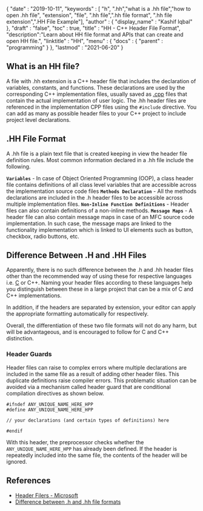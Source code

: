 {
  "date" : "2019-10-11",
  "keywords" : [ "h", ".hh","what is a .hh file","how to open .hh file", "extension", "file", ".hh file",".hh file format",  ".hh file extension",".HH File Example"],
  "author" : {
    "display_name" : "Kashif Iqbal"
  },
  "draft" : "false",
  "toc" : true,
  "title" : "HH - C++ Header File Format",
  "description":"Learn about HH file format and APIs that can create and open HH file.",
  "linktitle" : "HH",
  "menu" : {
    "docs" : {
      "parent" : "programming"
    }
  },
  "lastmod" : "2021-06-20"
}

## What is an HH file?

A file with .hh extension is a C++ header file that includes the declaration of variables, constants, and functions. These declarations are used by the corresponding C++ implementation files, usually saved as [.cpp](/programming/cpp/) files that contain the actual implementation of user logic. The .hh header files are referenced in the implementation CPP files using the `#include` directive. You can add as many as possible header files to your C++ project to include project level declarations.

## .HH File Format

A .hh file is a plain text file that is created keeping in view the header file definition rules. Most common information declared in a .hh file include the following.

**`Variables`** - In case of Object Oriented Programming (OOP), a class header file contains definitions of all class level variables that are accessible across the implementation source code files
**`Methods Declaration`** - All the methods declarations are included in the .h header files to be accessible across multiple implementation files.
**`Non-Inline Function Definitions`** - Header files can also contain definitions of a non-inline methods.
**`Message Maps`** - A header file can also contain message maps in case of an MFC source code implementation. In such case, the message maps are linked to the functionality implementation which is linked to UI elements such as button, checkbox, radio buttons, etc.

## Difference Between .H and .HH Files

Apparently, there is no such difference between the .h and .hh header files other than the recommended way of using these for respective languages i.e. [C](/programming/c/) or C++. Naming your header files according to these languages help you distinguish between these in a large project that can be a mix of C and C++ implementations.

In addition, if the headers are separated by extension, your editor can apply the appropriate formatting automatically for respectively.

Overall, the differentiation of these two file formats will not do any harm, but will be advantageous, and is encouraged to follow for C and C++ distinction.

### Header Guards

Header files can raise to complex errors where multiple declarations are included in the same file as a result of adding other header files. This duplicate definitions raise compiler errors. This problematic situation can be avoided via a mechanism called header guard that are conditional compilation directives as shown below.

```
#ifndef ANY_UNIQUE_NAME_HERE_HPP
#define ANY_UNIQUE_NAME_HERE_HPP

// your declarations (and certain types of definitions) here

#endif
```
With this header, the preprocessor checks whether the `ANY_UNIQUE_NAME_HERE_HPP` has already been defined. If the header is repeatedly included into the same file, the contents of the header will be ignored.

## References

* [Header Filers - Microsoft](https://learn.microsoft.com/en-us/cpp/cpp/header-files-cpp?view=msvc-160)
* [Difference between .h and .hh file formats](https://stackoverflow.com/questions/10354321/c-reason-why-using-hh-as-extension-for-c-header-files)

